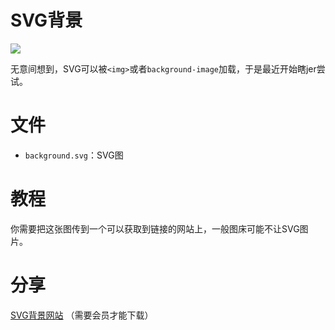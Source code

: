 # SVG背景

![](./images/1.gif)

无意间想到，SVG可以被`<img>`或者`background-image`加载，于是最近开始瞎jer尝试。

# 文件

- `background.svg`：SVG图

# 教程

你需要把这张图传到一个可以获取到链接的网站上，一般图床可能不让SVG图片。

# 分享

[SVG背景网站](https://loading.io/background) （需要会员才能下载）
